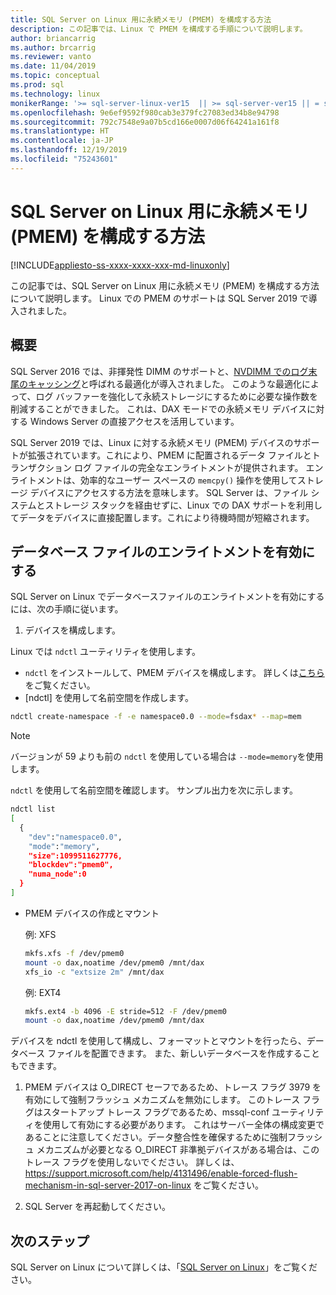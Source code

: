 ```yaml
---
title: SQL Server on Linux 用に永続メモリ (PMEM) を構成する方法
description: この記事では、Linux で PMEM を構成する手順について説明します。
author: briancarrig
ms.author: brcarrig
ms.reviewer: vanto
ms.date: 11/04/2019
ms.topic: conceptual
ms.prod: sql
ms.technology: linux
monikerRange: '>= sql-server-linux-ver15  || >= sql-server-ver15 || = sqlallproducts-allversions'
ms.openlocfilehash: 9e6ef9592f980cab3e379fc27083ed34b8e94798
ms.sourcegitcommit: 792c7548e9a07b5cd166e0007d06f64241a161f8
ms.translationtype: HT
ms.contentlocale: ja-JP
ms.lasthandoff: 12/19/2019
ms.locfileid: "75243601"
---
```

# <a name="how-to-configure-persistent-memory-pmem-for-sql-server-on-linux"></a>SQL Server on Linux 用に永続メモリ (PMEM) を構成する方法

[!INCLUDE[appliesto-ss-xxxx-xxxx-xxx-md-linuxonly](../includes/appliesto-ss-xxxx-xxxx-xxx-md-linuxonly.md)]

この記事では、SQL Server on Linux 用に永続メモリ (PMEM) を構成する方法について説明します。 Linux での PMEM のサポートは SQL Server 2019 で導入されました。

## <a name="overview"></a>概要

SQL Server 2016 では、非揮発性 DIMM のサポートと、[NVDIMM でのログ末尾のキャッシング]( https://blogs.msdn.microsoft.com/bobsql/2016/11/08/how-it-works-it-just-runs-faster-non-volatile-memory-sql-server-tail-of-log-caching-on-nvdimm/)と呼ばれる最適化が導入されました。 このような最適化によって、ログ バッファーを強化して永続ストレージにするために必要な操作数を削減することができました。 これは、DAX モードでの永続メモリ デバイスに対する Windows Server の直接アクセスを活用しています。

SQL Server 2019 では、Linux に対する永続メモリ (PMEM) デバイスのサポートが拡張されています。これにより、PMEM に配置されるデータ ファイルとトランザクション ログ ファイルの完全なエンライトメントが提供されます。 エンライトメントは、効率的なユーザー スペースの `memcpy()` 操作を使用してストレージ デバイスにアクセスする方法を意味します。 SQL Server は、ファイル システムとストレージ スタックを経由せずに、Linux での DAX サポートを利用してデータをデバイスに直接配置します。これにより待機時間が短縮されます。

## <a name="enable-enlightenment-of-database-files"></a>データベース ファイルのエンライトメントを有効にする
SQL Server on Linux でデータベースファイルのエンライトメントを有効にするには、次の手順に従います。

1. デバイスを構成します。

  Linux では `ndctl` ユーティリティを使用します。

  - `ndctl` をインストールして、PMEM デバイスを構成します。 詳しくは[こちら](https://docs.pmem.io/getting-started-guide/installing-ndctl)をご覧ください。
  - [ndctl] を使用して名前空間を作成します。

  ```bash 
  ndctl create-namespace -f -e namespace0.0 --mode=fsdax* --map=mem
  ```

  >[!NOTE]
  >バージョンが 59 よりも前の `ndctl` を使用している場合は `--mode=memory`を使用します。

  `ndctl` を使用して名前空間を確認します。 サンプル出力を次に示します。

```bash
ndctl list
[
  {
    "dev":"namespace0.0",
    "mode":"memory",
    "size":1099511627776,
    "blockdev":"pmem0",
    "numa_node":0
  }
]
```

  - PMEM デバイスの作成とマウント

    例: XFS

    ```bash
    mkfs.xfs -f /dev/pmem0
    mount -o dax,noatime /dev/pmem0 /mnt/dax
    xfs_io -c "extsize 2m" /mnt/dax
    ```

    例: EXT4

    ```bash
    mkfs.ext4 -b 4096 -E stride=512 -F /dev/pmem0
    mount -o dax,noatime /dev/pmem0 /mnt/dax
    ```

  デバイスを ndctl を使用して構成し、フォーマットとマウントを行ったら、データベース ファイルを配置できます。 また、新しいデータベースを作成することもできます。 

1. PMEM デバイスは O_DIRECT セーフであるため、トレース フラグ 3979 を有効にして強制フラッシュ メカニズムを無効にします。 このトレース フラグはスタートアップ トレース フラグであるため、mssql-conf ユーティリティを使用して有効にする必要があります。 これはサーバー全体の構成変更であることに注意してください。データ整合性を確保するために強制フラッシュ メカニズムが必要となる O_DIRECT 非準拠デバイスがある場合は、このトレース フラグを使用しないでください。 詳しくは、 https://support.microsoft.com/help/4131496/enable-forced-flush-mechanism-in-sql-server-2017-on-linux をご覧ください。

1. SQL Server を再起動してください。

## <a name="next-steps"></a>次のステップ

SQL Server on Linux について詳しくは、「[SQL Server on Linux](sql-server-linux-overview.md)」をご覧ください。
